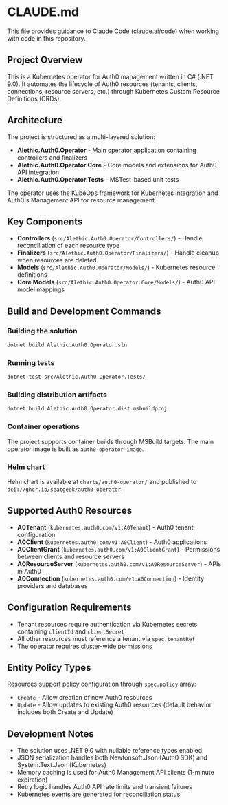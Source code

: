 # CLAUDE.md

This file provides guidance to Claude Code (claude.ai/code) when working with code in this repository.

## Project Overview

This is a Kubernetes operator for Auth0 management written in C# (.NET 9.0). It automates the lifecycle of Auth0 resources (tenants, clients, connections, resource servers, etc.) through Kubernetes Custom Resource Definitions (CRDs).

## Architecture

The project is structured as a multi-layered solution:

- **Alethic.Auth0.Operator** - Main operator application containing controllers and finalizers
- **Alethic.Auth0.Operator.Core** - Core models and extensions for Auth0 API integration  
- **Alethic.Auth0.Operator.Tests** - MSTest-based unit tests

The operator uses the KubeOps framework for Kubernetes integration and Auth0's Management API for resource management.

## Key Components

- **Controllers** (`src/Alethic.Auth0.Operator/Controllers/`) - Handle reconciliation of each resource type
- **Finalizers** (`src/Alethic.Auth0.Operator/Finalizers/`) - Handle cleanup when resources are deleted
- **Models** (`src/Alethic.Auth0.Operator/Models/`) - Kubernetes resource definitions
- **Core Models** (`src/Alethic.Auth0.Operator.Core/Models/`) - Auth0 API model mappings

## Build and Development Commands

### Building the solution
```bash
dotnet build Alethic.Auth0.Operator.sln
```

### Running tests
```bash
dotnet test src/Alethic.Auth0.Operator.Tests/
```

### Building distribution artifacts
```bash
dotnet build Alethic.Auth0.Operator.dist.msbuildproj
```

### Container operations
The project supports container builds through MSBuild targets. The main operator image is built as `auth0-operator-image`.

### Helm chart
Helm chart is available at `charts/auth0-operator/` and published to `oci://ghcr.io/seatgeek/auth0-operator`.

## Supported Auth0 Resources

- **A0Tenant** (`kubernetes.auth0.com/v1:A0Tenant`) - Auth0 tenant configuration
- **A0Client** (`kubernetes.auth0.com/v1:A0Client`) - Auth0 applications  
- **A0ClientGrant** (`kubernetes.auth0.com/v1:A0ClientGrant`) - Permissions between clients and resource servers
- **A0ResourceServer** (`kubernetes.auth0.com/v1:A0ResourceServer`) - APIs in Auth0
- **A0Connection** (`kubernetes.auth0.com/v1:A0Connection`) - Identity providers and databases

## Configuration Requirements

- Tenant resources require authentication via Kubernetes secrets containing `clientId` and `clientSecret`
- All other resources must reference a tenant via `spec.tenantRef`
- The operator requires cluster-wide permissions

## Entity Policy Types

Resources support policy configuration through `spec.policy` array:
- `Create` - Allow creation of new Auth0 resources
- `Update` - Allow updates to existing Auth0 resources (default behavior includes both Create and Update)

## Development Notes

- The solution uses .NET 9.0 with nullable reference types enabled
- JSON serialization handles both Newtonsoft.Json (Auth0 SDK) and System.Text.Json (Kubernetes)
- Memory caching is used for Auth0 Management API clients (1-minute expiration)
- Retry logic handles Auth0 API rate limits and transient failures
- Kubernetes events are generated for reconciliation status